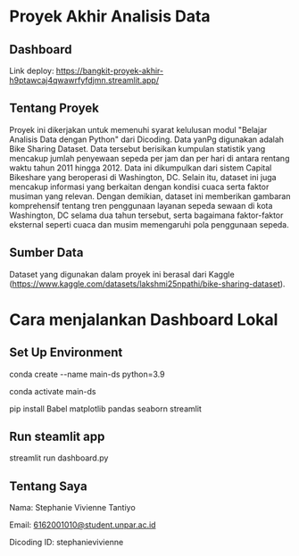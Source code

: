 # Proyek Akhir Analisis Data
## Dashboard
Link deploy: https://bangkit-proyek-akhir-h9ptawcaj4qwawrfyfdjmn.streamlit.app/

## Tentang Proyek
Proyek ini dikerjakan untuk memenuhi syarat kelulusan modul "Belajar Analisis Data dengan Python" dari Dicoding. Data yanPg digunakan adalah Bike Sharing Dataset. Data tersebut berisikan kumpulan statistik yang mencakup jumlah penyewaan sepeda per jam dan per hari di antara rentang waktu tahun 2011 hingga 2012. Data ini dikumpulkan dari sistem Capital Bikeshare yang beroperasi di Washington, DC. Selain itu, dataset ini juga mencakup informasi yang berkaitan dengan kondisi cuaca serta faktor musiman yang relevan. Dengan demikian, dataset ini memberikan gambaran komprehensif tentang tren penggunaan layanan sepeda sewaan di kota Washington, DC selama dua tahun tersebut, serta bagaimana faktor-faktor eksternal seperti cuaca dan musim memengaruhi pola penggunaan sepeda.

## Sumber Data
Dataset yang digunakan dalam proyek ini berasal dari Kaggle (https://www.kaggle.com/datasets/lakshmi25npathi/bike-sharing-dataset).

# Cara menjalankan Dashboard Lokal
## Set Up Environment 
conda create --name main-ds python=3.9

conda activate main-ds

pip install Babel matplotlib pandas seaborn streamlit

## Run steamlit app
streamlit run dashboard.py

## Tentang Saya
Nama: Stephanie Vivienne Tantiyo

Email: 6162001010@student.unpar.ac.id

Dicoding ID: stephanievivienne
